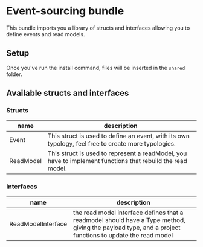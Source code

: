 # Event-sourcing bundle

This bundle imports you a library of structs and interfaces allowing you to define events and read models.

## Setup

Once you've run the install command, files will be inserted in the `shared` folder.

## Available structs and interfaces

### Structs

| name      | description                                                                                                |
| --------- | ---------------------------------------------------------------------------------------------------------- |
| Event     | This struct is used to define an event, with its own typology, feel free to create more typologies.        |
| ReadModel | This struct is used to represent a readModel, you have to implement functions that rebuild the read model. |

### Interfaces

| name               | description                                                                                                                                            |
| ------------------ | ------------------------------------------------------------------------------------------------------------------------------------------------------ |
| ReadModelInterface | the read model interface defines that a readmodel should have a Type method, giving the payload type, and a project functions to update the read model |
